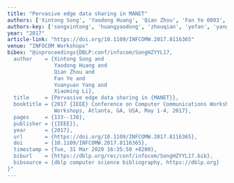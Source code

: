 ```yaml
---
title: "Pervasive edge data sharing in MANET"
authors: ['Xintong Song', 'Yaodong Huang', 'Qian Zhou', 'Fan Ye 0003', 'Yuanyuan Yang 0001', 'Xiaoming Li']
authors-key: ['songxintong', 'huangyaodong', 'zhouqian', 'yefan', 'yangyuanyuan', 'lixiaoming']
year: "2017"
article-link: "https://doi.org/10.1109/INFCOMW.2017.8116365"
venue: "INFOCOM Workshops"
bibex: "@inproceedings{DBLP:conf/infocom/SongHZYYL17,
  author    = {Xintong Song and
               Yaodong Huang and
               Qian Zhou and
               Fan Ye and
               Yuanyuan Yang and
               Xiaoming Li},
  title     = {Pervasive edge data sharing in {MANET}},
  booktitle = {2017 {IEEE} Conference on Computer Communications Workshops, {INFOCOM}
               Workshops, Atlanta, GA, USA, May 1-4, 2017},
  pages     = {133--138},
  publisher = {{IEEE}},
  year      = {2017},
  url       = {https://doi.org/10.1109/INFCOMW.2017.8116365},
  doi       = {10.1109/INFCOMW.2017.8116365},
  timestamp = {Tue, 31 Mar 2020 16:35:50 +0200},
  biburl    = {https://dblp.org/rec/conf/infocom/SongHZYYL17.bib},
  bibsource = {dblp computer science bibliography, https://dblp.org}
}"
---
```

